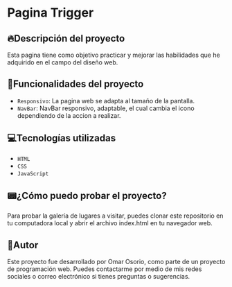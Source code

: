 # Pagina Trigger

## :fire:Descripción del proyecto
Esta pagina tiene como objetivo practicar y mejorar las habilidades que he adquirido en el campo del diseño web.

## :hammer:Funcionalidades del proyecto
- `Responsivo`: La pagina web se adapta al tamaño de la pantalla.
- `NavBar`: NavBar responsivo, adaptable, el cual cambia el icono dependiendo de la accion a realizar.

## :computer:Tecnologías utilizadas
- `HTML`
- `CSS`
- `JavaScript`

## :pager:¿Cómo puedo probar el proyecto?
Para probar la galería de lugares a visitar, puedes clonar este repositorio en tu computadora local y abrir el archivo index.html en tu navegador web.

## :construction_worker:Autor
Este proyecto fue desarrollado por Omar Osorio, como parte de un proyecto de programación web. Puedes contactarme por medio de mis redes sociales o correo electrónico si tienes preguntas o sugerencias.
